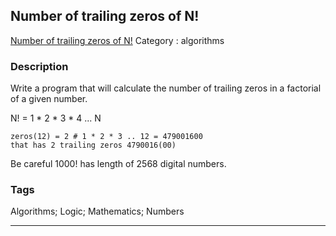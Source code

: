 ## Number of trailing zeros of N!
[Number of trailing zeros of N!](https://www.codewars.com/kata/number-of-trailing-zeros-of-n)
Category : algorithms

### Description
Write a program that will calculate the number of trailing zeros in a factorial of a given number.

N! = 1 \* 2 \* 3 \* 4 ... N


```
zeros(12) = 2 # 1 * 2 * 3 .. 12 = 479001600 
that has 2 trailing zeros 4790016(00)
```


Be careful 1000! has length of 2568 digital numbers.

### Tags
Algorithms; Logic; Mathematics; Numbers

- - -
